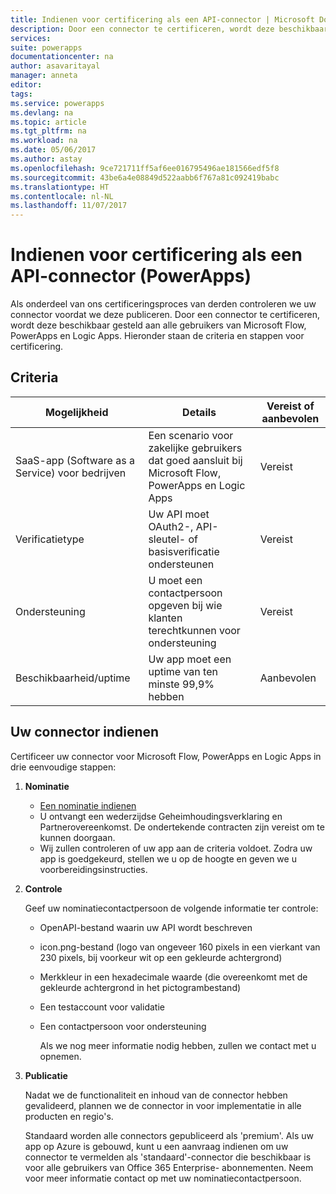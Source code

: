 ```yaml
---
title: Indienen voor certificering als een API-connector | Microsoft Docs
description: Door een connector te certificeren, wordt deze beschikbaar gesteld aan alle gebruikers van Microsoft Flow, PowerApps en Logic Apps.
services: 
suite: powerapps
documentationcenter: na
author: asavaritayal
manager: anneta
editor: 
tags: 
ms.service: powerapps
ms.devlang: na
ms.topic: article
ms.tgt_pltfrm: na
ms.workload: na
ms.date: 05/06/2017
ms.author: astay
ms.openlocfilehash: 9ce721711ff5af6ee016795496ae181566edf5f8
ms.sourcegitcommit: 43be6a4e08849d522aabb6f767a81c092419babc
ms.translationtype: HT
ms.contentlocale: nl-NL
ms.lasthandoff: 11/07/2017
---
```

# <a name="submit-for-certification-as-an-api-connector-powerapps"></a>Indienen voor certificering als een API-connector (PowerApps)
Als onderdeel van ons certificeringsproces van derden controleren we uw connector voordat we deze publiceren. Door een connector te certificeren, wordt deze beschikbaar gesteld aan alle gebruikers van Microsoft Flow, PowerApps en Logic Apps. Hieronder staan de criteria en stappen voor certificering.

## <a name="criteria"></a>Criteria
| Mogelijkheid | Details | Vereist of aanbevolen |
| --- | --- | --- |
| SaaS-app (Software as a Service) voor bedrijven |Een scenario voor zakelijke gebruikers dat goed aansluit bij Microsoft Flow, PowerApps en Logic Apps |Vereist |
| Verificatietype |Uw API moet OAuth2-, API-sleutel- of basisverificatie ondersteunen |Vereist |
| Ondersteuning |U moet een contactpersoon opgeven bij wie klanten terechtkunnen voor ondersteuning |Vereist |
| Beschikbaarheid/uptime |Uw app moet een uptime van ten minste 99,9% hebben |Aanbevolen |

## <a name="submitting-your-connector"></a>Uw connector indienen
Certificeer uw connector voor Microsoft Flow, PowerApps en Logic Apps in drie eenvoudige stappen:

1. **Nominatie**
   
   * [Een nominatie indienen](https://go.microsoft.com/fwlink/?linkid=848754)
   * U ontvangt een wederzijdse Geheimhoudingsverklaring en Partnerovereenkomst. De ondertekende contracten zijn vereist om te kunnen doorgaan.
   * Wij zullen controleren of uw app aan de criteria voldoet. Zodra uw app is goedgekeurd, stellen we u op de hoogte en geven we u voorbereidingsinstructies.
2. **Controle**
   
    Geef uw nominatiecontactpersoon de volgende informatie ter controle:
   
   * OpenAPI-bestand waarin uw API wordt beschreven
   * icon.png-bestand (logo van ongeveer 160 pixels in een vierkant van 230 pixels, bij voorkeur wit op een gekleurde achtergrond)
   * Merkkleur in een hexadecimale waarde (die overeenkomt met de gekleurde achtergrond in het pictogrambestand)
   * Een testaccount voor validatie
   * Een contactpersoon voor ondersteuning
     
     Als we nog meer informatie nodig hebben, zullen we contact met u opnemen.
3. **Publicatie**
   
    Nadat we de functionaliteit en inhoud van de connector hebben gevalideerd, plannen we de connector in voor implementatie in alle producten en regio's. 
   
    Standaard worden alle connectors gepubliceerd als 'premium'. Als uw app op Azure is gebouwd, kunt u een aanvraag indienen om uw connector te vermelden als 'standaard'-connector die beschikbaar is voor alle gebruikers van Office 365 Enterprise- abonnementen. Neem voor meer informatie contact op met uw nominatiecontactpersoon.

